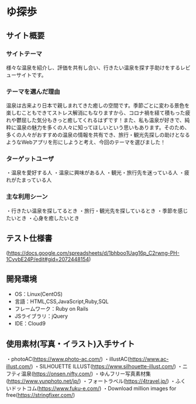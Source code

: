 # ゆ探歩

## サイト概要
### サイトテーマ
様々な温泉を紹介し、評価を共有し合い、行きたい温泉を探す手助けをするレビューサイトです。

### テーマを選んだ理由
温泉は古来より日本で親しまれてきた癒しの空間です。季節ごとに変わる景色を楽しむこともできてストレス解消にもなりますから、コロナ禍を経て積もった疲れや鬱屈した気分もきっと癒してくれるはずです！また、私も温泉が好きで、純粋に温泉の魅力を多くの人々に知ってほしいという思いもあります。そのため、多くの人々がおすすめの温泉の情報を共有でき、旅行・観光先探しの助けとなるようなWebアプリを形にしようと考え、今回のテーマを選びました！

### ターゲットユーザ
・温泉を愛好する人
・温泉に興味がある人
・観光・旅行先を迷っている人
・疲れがたまっている人

### 主な利用シーン
・行きたい温泉を探してるとき
・旅行・観光先を探しているとき
・季節を感じたいとき
・心身を癒したいとき

## テスト仕様書
(https://docs.google.com/spreadsheets/d/1bhboo1Uag16p_C2rwng-PH-1CvvbE24P/edit#gid=2072448154)

## 開発環境
- OS：Linux(CentOS)
- 言語：HTML,CSS,JavaScript,Ruby,SQL
- フレームワーク：Ruby on Rails
- JSライブラリ：jQuery
- IDE：Cloud9

## 使用素材(写真・イラスト)入手サイト
・photoAC(https://www.photo-ac.com/)
・illustAC(https://www.ac-illust.com/)
・SILHOUETTE ILLUST(https://www.silhouette-illust.com/)
・ニフティ温泉(https://onsen.nifty.com/)
・ゆんフリー写真素材集(https://www.yunphoto.net/jp/)
・フォートラベル(https://4travel.jp/)
・ふくいドットコム(https://www.fuku-e.com/)
・Download million images for free(https://stringfixer.com/)